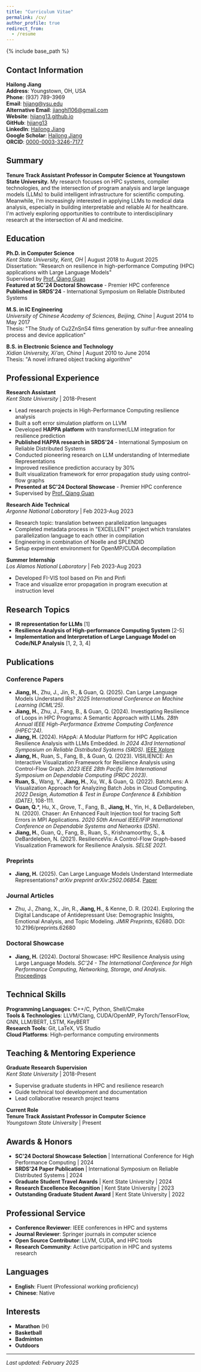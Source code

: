 ```yaml
---
title: "Curriculum Vitae"
permalink: /cv/
author_profile: true
redirect_from:
  - /resume
---
```


{% include base_path %}

## Contact Information

**Hailong Jiang**  
**Address**: Youngstown, OH, USA  
**Phone**: (937) 789-3969  
**Email**: [hjiang@ysu.edu](mailto:hjiang@ysu.edu)  
**Alternative Email**: [jianghl106@gmail.com](mailto:jianghl106@gmail.com)  
**Website**: [hjiang13.github.io](https://hjiang13.github.io)  
**GitHub**: [hjiang13](https://github.com/hjiang13)  
**LinkedIn**: [Hailong Jiang](https://www.linkedin.com/in/hailong-jiang-328b1a1b5/)  
**Google Scholar**: [Hailong Jiang](https://scholar.google.com/citations?user=-8qm9_MAAAAJ&hl=en)  
**ORCID**: [0000-0003-3246-7177](https://orcid.org/my-orcid?orcid=0000-0003-3246-7177)  

## Summary

**Tenure Track Assistant Professor in Computer Science at Youngstown State University.** My research focuses on HPC systems, compiler technologies, and the intersection of program analysis and large language models (LLMs) to build intelligent infrastructure for scientific computing. Meanwhile, I'm increasingly interested in applying LLMs to medical data analysis, especially in building interpretable and reliable AI for healthcare. I'm actively exploring opportunities to contribute to interdisciplinary research at the intersection of AI and medicine.

## Education

**Ph.D. in Computer Science**  
*Kent State University, Kent, OH* | August 2018 to August 2025  
Dissertation: "Research on resilience in high-performance Computing (HPC) applications with Large Language Models"  
Supervised by [Prof. Qiang Guan](https://www.kent.edu/cs/qiang-guan)  
**Featured at SC'24 Doctoral Showcase** - Premier HPC conference  
**Published in SRDS'24** - International Symposium on Reliable Distributed Systems

**M.S. in IC Engineering**  
*University of Chinese Academy of Sciences, Beijing, China* | August 2014 to May 2017  
Thesis: "The Study of Cu2ZnSnS4 films generation by sulfur-free annealing process and device application"

**B.S. in Electronic Science and Technology**  
*Xidian University, Xi'an, China* | August 2010 to June 2014  
Thesis: "A novel infrared object tracking algorithm"

## Professional Experience

**Research Assistant**  
*Kent State University* | 2018-Present  
- Lead research projects in High-Performance Computing resilience analysis
- Built a soft error simulation platform on LLVM
- Developed **HAPPA platform** with transformer/LLM integration for resilience prediction
- **Published HAPPA research in SRDS'24** - International Symposium on Reliable Distributed Systems
- Conducted pioneering research on LLM understanding of Intermediate Representations
- Improved resilience prediction accuracy by 30%
- Built visualization framework for error propagation study using control-flow graphs
- **Presented at SC'24 Doctoral Showcase** - Premier HPC conference
- Supervised by [Prof. Qiang Guan](https://www.guans.cs.kent.edu/)

**Research Aide Technical**  
*Argonne National Laboratory* | Feb 2023-Aug 2023  
- Research topic: translation between parallelization languages
- Completed metadata process in "EXCELLENT" project which translates parallelization language to each other in compilation
- Engineering in combination of Noelle and SPLENDID
- Setup experiment environment for OpenMP/CUDA decompilation

**Summer Internship**  
*Los Alamos National Laboratory* | Feb 2023-Aug 2023  
- Developed FI-VIS tool based on Pin and Pinfi
- Trace and visualize error propagation in program execution at instruction level

## Research Topics

- **IR representation for LLMs** [1]
- **Resilience Analysis of High-performance Computing System** [2-5]
- **Implementation and Interpretation of Large Language Model on Code/NLP Analysis** [1, 2, 3, 4]

## Publications

### Conference Papers
- **Jiang, H.**, Zhu, J., Jin, R., & Guan, Q. (2025). Can Large Language Models Understand IRs? *2025 International Conference on Machine Learning (ICML'25)*.
- **Jiang, H.**, Zhu, J., Fang, B., & Guan, Q. (2024). Investigating Resilience of Loops in HPC Programs: A Semantic Approach with LLMs. *28th Annual IEEE High-Performance Extreme Computing Conference (HPEC'24)*.
- **Jiang, H.** (2024). HAppA: A Modular Platform for HPC Application Resilience Analysis with LLMs Embedded. *In 2024 43rd International Symposium on Reliable Distributed Systems (SRDS)*. [IEEE Xplore](https://ieeexplore.ieee.org/abstract/document/10806619)
- **Jiang, H.**, Ruan, S., Fang, B., & Guan, Q. (2023). VISILIENCE: An Interactive Visualization Framework for Resilience Analysis using Control-Flow Graph. *2023 IEEE 28th Pacific Rim International Symposium on Dependable Computing (PRDC 2023)*.
- **Ruan, S.**, Wang, Y., **Jiang, H.**, Xu, W., & Guan, Q. (2022). BatchLens: A Visualization Approach for Analyzing Batch Jobs in Cloud Computing. *2022 Design, Automation & Test in Europe Conference & Exhibition (DATE)*, 108-111.
- **Guan, Q.***, Hu, X., Grove, T., Fang, B., **Jiang, H.**, Yin, H., & DeBardeleben, N. (2020). Chaser: An Enhanced Fault Injection tool for tracing Soft Errors in MPI Applications. *2020 50th Annual IEEE/IFIP International Conference on Dependable Systems and Networks (DSN)*.
- **Jiang, H.**, Guan, Q., Fang, B., Ruan, S., Krishnamoorthy, S., & DeBardeleben, N. (2021). ResilienceVis: A Control-Flow Graph-based Visualization Framework for Resilience Analysis. *SELSE 2021*.

### Preprints
- **Jiang, H.** (2025). Can Large Language Models Understand Intermediate Representations? *arXiv preprint arXiv:2502.06854*. [Paper](https://arxiv.org/abs/2502.06854)

### Journal Articles
- Zhu, J., Zhang, X., Jin, R., **Jiang, H.**, & Kenne, D. R. (2024). Exploring the Digital Landscape of Antidepressant Use: Demographic Insights, Emotional Analysis, and Topic Modeling. *JMIR Preprints*, 62680. DOI: 10.2196/preprints.62680

### Doctoral Showcase
- **Jiang, H.** (2024). Doctoral Showcase: HPC Resilience Analysis using Large Language Models. *SC'24 - The International Conference for High Performance Computing, Networking, Storage, and Analysis*. [Proceedings](https://sc24.supercomputing.org/proceedings/doctoral_showcase/doc_files/drs104s2-file7.pdf)

## Technical Skills

**Programming Languages**: C++/C, Python, Shell/Cmake  
**Tools & Technologies**: LLVM/Clang, CUDA/OpenMP, PyTorch/TensorFlow, GNN, LLM/BERT, LSTM, KeyBERT  
**Research Tools**: Git, LaTeX, VS Studio  
**Cloud Platforms**: High-performance computing environments  

## Teaching & Mentoring Experience

**Graduate Research Supervision**  
*Kent State University* | 2018-Present  
- Supervise graduate students in HPC and resilience research
- Guide technical tool development and documentation
- Lead collaborative research project teams

**Current Role**  
**Tenure Track Assistant Professor in Computer Science**  
*Youngstown State University* | Present

## Awards & Honors

- **SC'24 Doctoral Showcase Selection** | International Conference for High Performance Computing | 2024
- **SRDS'24 Paper Publication** | International Symposium on Reliable Distributed Systems | 2024
- **Graduate Student Travel Awards** | Kent State University | 2024
- **Research Excellence Recognition** | Kent State University | 2023
- **Outstanding Graduate Student Award** | Kent State University | 2022

## Professional Service

- **Conference Reviewer**: IEEE conferences in HPC and systems
- **Journal Reviewer**: Springer journals in computer science
- **Open Source Contributor**: LLVM, CUDA, and HPC tools
- **Research Community**: Active participation in HPC and systems research

## Languages

- **English**: Fluent (Professional working proficiency)
- **Chinese**: Native

## Interests

- **Marathon** (H)
- **Basketball**
- **Badminton**
- **Outdoors**

---

*Last updated: February 2025*
